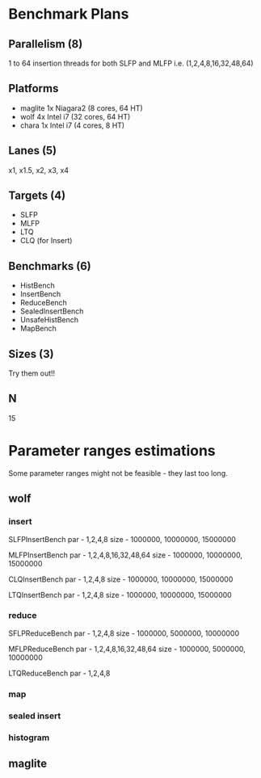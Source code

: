 # Benchmark Plans

## Parallelism (8)
1 to 64 insertion threads for both SLFP and MLFP i.e. (1,2,4,8,16,32,48,64)

## Platforms
- maglite 1x Niagara2 (8 cores, 64 HT)
- wolf    4x Intel i7 (32 cores, 64 HT)
- chara   1x Intel i7 (4 cores, 8 HT)

## Lanes (5)
x1, x1.5, x2, x3, x4

## Targets (4)
- SLFP
- MLFP
- LTQ
- CLQ (for Insert)

## Benchmarks (6)
- HistBench
- InsertBench
- ReduceBench
- SealedInsertBench
- UnsafeHistBench
- MapBench

## Sizes (3)
Try them out!!

## N
15


# Parameter ranges estimations

Some parameter ranges might not be feasible - they last too long.

## wolf

### insert

SLFPInsertBench
par - 1,2,4,8
size - 1000000, 10000000, 15000000

MLFPInsertBench
par - 1,2,4,8,16,32,48,64
size - 1000000, 10000000, 15000000

CLQInsertBench
par - 1,2,4,8
size - 1000000, 10000000, 15000000

LTQInsertBench
par - 1,2,4,8
size - 1000000, 10000000, 15000000


### reduce

SFLPReduceBench
par - 1,2,4,8
size - 1000000, 5000000, 10000000

MFLPReduceBench
par - 1,2,4,8,16,32,48,64
size - 1000000, 5000000, 10000000

LTQReduceBench
par - 1,2,4,8


### map


### sealed insert


### histogram




## maglite


